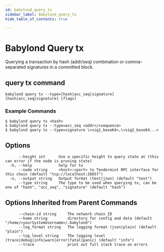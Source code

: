 ```yaml
---
id: babylond_query_tx
sidebar_label: Babylond_query_tx
hide_table_of_contents: true

---
```


# Babylond Query tx
Querying a transaction by hash (addr/seq) combination or comma-separated signatures in a committed block.
## query tx command
```
babylond query tx --type=[hash|acc_seq|signature] [hash|acc_seq|signature] [flags]
```
### Example Commands
```
$ babylond query tx <hash>
$ babylond query tx --type=acc_seq <addr>/<sequence>
$ babylond query tx --type=signature \<sig1_base64>,\<sig2_base64...>
```
## Options
```
      --height int      Use a specific height to query state at (this can error if the node is pruning state)
  -h, --help            help for tx
      --node string     <host>:<port> to Tendermint RPC interface for this chain (default "tcp://localhost:26657")
  -o, --output string   Output format (text|json) (default "text")
      --type string     The type to be used when querying tx, can be one of "hash", "acc_seq", "signature" (default "hash")
```
## Options Inherited from Parent Commands
```
      --chain-id string     The network chain ID
      --home string         directory for config and data (default "/home/<yourSystemUsername>/.babylond")
      --log_format string   The logging format (json|plain) (default "plain")
      --log_level string    The logging level (trace|debug|info|warn|error|fatal|panic) (default "info")
      --trace               print out full stack trace on errors
```